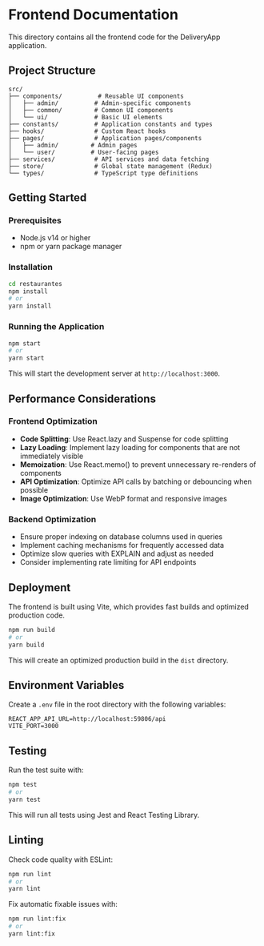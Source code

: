 # Frontend Documentation

This directory contains all the frontend code for the DeliveryApp application.

## Project Structure

```
src/
├── components/          # Reusable UI components
│   ├── admin/          # Admin-specific components
│   ├── common/         # Common UI components
│   └── ui/             # Basic UI elements
├── constants/          # Application constants and types
├── hooks/              # Custom React hooks
├── pages/              # Application pages/components
│   ├── admin/         # Admin pages
│   └── user/          # User-facing pages
├── services/           # API services and data fetching
├── store/              # Global state management (Redux)
└── types/              # TypeScript type definitions
```

## Getting Started

### Prerequisites
- Node.js v14 or higher
- npm or yarn package manager

### Installation

```bash
cd restaurantes
npm install
# or
yarn install
```

### Running the Application

```bash
npm start
# or
yarn start
```

This will start the development server at `http://localhost:3000`.

## Performance Considerations

### Frontend Optimization
- **Code Splitting**: Use React.lazy and Suspense for code splitting
- **Lazy Loading**: Implement lazy loading for components that are not immediately visible
- **Memoization**: Use React.memo() to prevent unnecessary re-renders of components
- **API Optimization**: Optimize API calls by batching or debouncing when possible
- **Image Optimization**: Use WebP format and responsive images

### Backend Optimization
- Ensure proper indexing on database columns used in queries
- Implement caching mechanisms for frequently accessed data
- Optimize slow queries with EXPLAIN and adjust as needed
- Consider implementing rate limiting for API endpoints

## Deployment

The frontend is built using Vite, which provides fast builds and optimized production code.

```bash
npm run build
# or
yarn build
```

This will create an optimized production build in the `dist` directory.

## Environment Variables

Create a `.env` file in the root directory with the following variables:

```
REACT_APP_API_URL=http://localhost:59806/api
VITE_PORT=3000
```

## Testing

Run the test suite with:

```bash
npm test
# or
yarn test
```

This will run all tests using Jest and React Testing Library.

## Linting

Check code quality with ESLint:

```bash
npm run lint
# or
yarn lint
```

Fix automatic fixable issues with:

```bash
npm run lint:fix
# or
yarn lint:fix
```